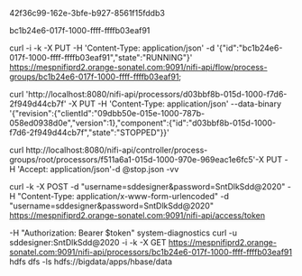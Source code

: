 42f36c99-162e-3bfe-b927-8561f15fddb3

bc1b24e6-017f-1000-ffff-ffffb03eaf91


curl -i -k -X PUT -H 'Content-Type: application/json' -d '{"id":"bc1b24e6-017f-1000-ffff-ffffb03eaf91","state":"RUNNING"}' https://mespnifiprd2.orange-sonatel.com:9091/nifi-api/flow/process-groups/bc1b24e6-017f-1000-ffff-ffffb03eaf91;

curl 'http://localhost:8080/nifi-api/processors/d03bbf8b-015d-1000-f7d6-2f949d44cb7f' -X PUT -H 'Content-Type: application/json' --data-binary '{"revision":{"clientId":"09dbb50e-015e-1000-787b-058ed0938d0e","version":1},"component":{"id":"d03bbf8b-015d-1000-f7d6-2f949d44cb7f","state":"STOPPED"}}'


curl  http://localhost:8080/nifi-api/controller/process-groups/root/processors/f511a6a1-015d-1000-970e-969eac1e6fc5'-X PUT -H 'Accept: application/json'-d @stop.json -vv



curl -k -X POST -d "username=sddesigner&password=SntDlkSdd@2020" -H "Content-Type: application/x-www-form-urlencoded" -d "username=sddesigner&password=SntDlkSdd@2020" https://mespnifiprd2.orange-sonatel.com:9091/nifi-api/access/token

-H "Authorization: Bearer $token"
system-diagnostics
curl -u sddesigner:SntDlkSdd@2020 -i -k -X  GET https://mespnifiprd2.orange-sonatel.com:9091/nifi-api/processors/bc1b24e6-017f-1000-ffff-ffffb03eaf91
hdfs dfs -ls hdfs://bigdata/apps/hbase/data